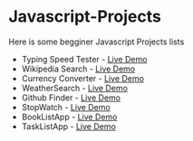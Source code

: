 # Javascript-Projects
Here is some begginer Javascript Projects lists

<ul>
  <li>Typing Speed Tester - <a href="https://raihanalam.github.io/TypingSpeedTester/">Live Demo</a></li>
  <li>Wikipedia Search - <a href="https://raihanalam.github.io/WikipediaSearch/">Live Demo</a></li>
  <li>Currency Converter - <a href="https://raihanalam.github.io/CurrencyConverter/">Live Demo</a></li>
  <li>WeatherSearch - <a href="https://raihanalam.github.io/WeatherSearch/">Live Demo</a></li>
  <li>Github Finder - <a href="https://raihanalam.github.io/GithubFInder/">Live Demo</a></li>
  <li>StopWatch - <a href="https://raihanalam.github.io/StopWatch/">Live Demo</a></li>
  <li>BookListApp - <a href="https://raihanalam.github.io/BookListApp/">Live Demo</a></li>
  <li>TaskListApp - <a href="https://raihanalam.github.io/TaskListApp/">Live Demo</a></li>
 </ul>
